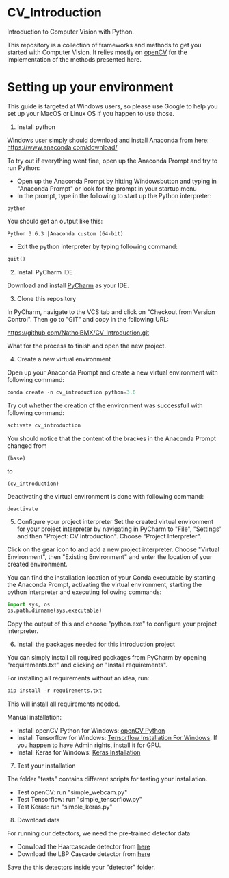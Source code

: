 # CV_Introduction
Introduction to Computer Vision with Python.

This repository is a collection of frameworks and methods to get you started with
Computer Vision. It relies mostly on [openCV](https://opencv.org/) for the 
implementation of the methods presented here.

# Setting up your environment

This guide is targeted at Windows users, so please use Google to help you set up
your MacOS or Linux OS if you happen to use those.



1. Install python

Windows user simply should download and install Anaconda from here:
https://www.anaconda.com/download/

To try out if everything went fine, open up the Anaconda Prompt and try
to run Python:

* Open up the Anaconda Prompt by hitting Windowsbutton and typing in "Anaconda
Prompt" or look for the prompt in your startup menu
* In the prompt, type in the following to start up the Python interpreter:

```commandline
python
```

You should get an output like this:
```commandline
Python 3.6.3 |Anaconda custom (64-bit)
```

* Exit the python interpreter by typing following command:

````python
quit()
````



2. Install PyCharm IDE

Download and install [PyCharm](https://www.jetbrains.com/pycharm/) as your IDE.



3. Clone this repository

In PyCharm, navigate to the VCS tab and click on "Checkout from Version Control".
Then go to "GIT" and copy in the following URL:

https://github.com/NatholBMX/CV_Introduction.git

What for the process to finish and open the new project.



4. Create a new virtual environment

Open up your Anaconda Prompt and create a new virtual environment with
following command:

````python
conda create -n cv_introduction python=3.6
````

Try out whether the creation of the environment was successfull with following
command:
````python
activate cv_introduction
````

You should notice that the content of the brackes in the Anaconda Prompt
changed from

````commandline
(base)
````

to

````commandline
(cv_introduction)
````

Deactivating the virtual environment is done with following command:

```commandline
deactivate
```



5. Configure your project interpreter
Set the created virtual environment for your project interpreter by navigating
in PyCharm to "File", "Settings" and
then "Project: CV Introduction". Choose "Project Interpreter".

Click on the gear icon to and add a new project interpreter. 
Choose "Virtual Environment", then "Existing Environment" and enter
the location of your created environment.

You can find the installation location of your Conda executable by starting
the Anaconda Prompt, activating the virtual environment,
starting the python interpreter and executing following commands:

````python
import sys, os
os.path.dirname(sys.executable)
````

Copy the output of this and choose "python.exe" to configure your project interpreter.


6. Install the packages needed for this introduction project

You can simply install all required packages from PyCharm by opening 
"requirements.txt" and clicking on "Install requirements".

For installing all requirements without an idea, run:

````python
pip install -r requirements.txt
````

This will install all requirements needed.

Manual installation:
* Install openCV Python for Windows: 
[openCV Python](http://opencv-python-tutroals.readthedocs.io/en/latest/py_tutorials/py_setup/py_setup_in_windows/py_setup_in_windows.html)
* Install Tensorflow for Windows: 
[Tensorflow Installation For Windows](https://www.tensorflow.org/install/install_windows).
If you happen to have Admin rights, install it for GPU.
* Install Keras for Windows:
[Keras Installation](https://keras.io/#installation)


7. Test your installation

The folder "tests" contains different scripts for testing your installation.

* Test openCV: run "simple_webcam.py"
* Test Tensorflow: run "simple_tensorflow.py"
* Test Keras: run "simple_keras.py"

8. Download data

For running our detectors, we need the pre-trained detector data:
* Donwload the Haarcascade detector from [here](https://github.com/shantnu/FaceDetect/blob/master/haarcascade_frontalface_default.xml)
* Download the LBP Cascade detector from [here](https://github.com/informramiz/Face-Detection-OpenCV/blob/master/data/lbpcascade_frontalface.xml)

Save the this detectors inside your "detector" folder.